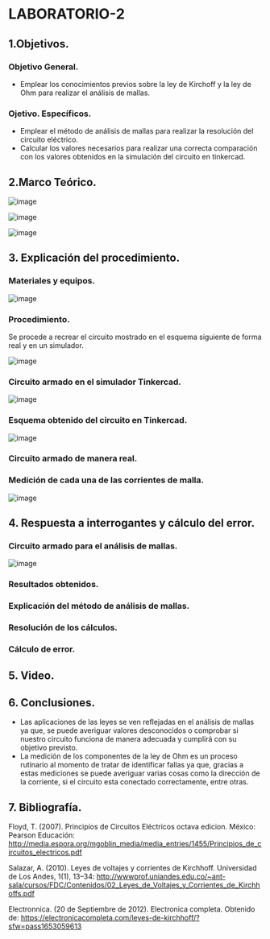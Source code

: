 # LABORATORIO-2

## 1.Objetivos.
### Objetivo General.
- Emplear los conocimientos previos sobre la ley de Kirchoff y la ley de Ohm para realizar el análisis de mallas.
### Ojetivo. Específicos.
- Emplear el método de análisis de mallas para realizar la resolución del circuito eléctrico.
- Calcular los valores necesarios para realizar una correcta comparación con los valores obtenidos en la simulación del circuito en tinkercad.
## 2.Marco Teórico.
![image](https://user-images.githubusercontent.com/105740772/170617161-fa61e37b-1293-41e7-98ad-278562f9ed7a.png)

![image](https://user-images.githubusercontent.com/105740772/170615508-ed7fd9b7-f791-4615-ac35-e40583015d71.png)

![image](https://user-images.githubusercontent.com/105740772/170619919-05650a50-4736-4ffd-aec2-0b926f1b5667.png)

## 3. Explicación del procedimiento.
### Materiales y equipos.
![image](https://user-images.githubusercontent.com/105740772/170617367-4b509dd7-86e8-47b3-a387-2f1a90dcd510.png)

### Procedimiento.
Se procede a recrear el circuito mostrado en el esquema siguiente de forma real y en un simulador.

![image](https://user-images.githubusercontent.com/105740772/170612160-379a90b4-4e91-4409-944d-7cb72a7bbf8a.png)

### Circuito armado en el simulador Tinkercad.

![image](https://user-images.githubusercontent.com/105740772/170612559-f143ea89-53c1-4dc6-ba02-f99bfa11544c.png)

### Esquema obtenido del circuito en Tinkercad.

![image](https://user-images.githubusercontent.com/105740772/170612710-2f677fa2-7229-4c7c-830c-09d56b9b2570.png)

### Circuito armado de manera real.
### Medición de cada una de las corrientes de malla.

![image](https://user-images.githubusercontent.com/105740772/170614398-7c3aba59-e8ae-47f5-bea5-4cc0b098d924.png)

## 4. Respuesta a interrogantes y cálculo del error.
### Circuito armado para el análisis de mallas.

![image](https://user-images.githubusercontent.com/105740772/170614602-c2541e82-332f-4507-b7f3-428962410d9f.png)

### Resultados obtenidos.
### Explicación del método de análisis de mallas.
### Resolución de los cálculos.
### Cálculo de error.
## 5. Video.
## 6. Conclusiones.
- Las aplicaciones de las leyes se ven reflejadas en el análisis de mallas ya que, se puede averiguar valores desconocidos o comprobar si nuestro circuito funciona de manera adecuada y cumplirá con su objetivo previsto.
- La medición de los componentes de la ley de Ohm es un proceso rutinario al momento de tratar de identificar fallas ya que, gracias a estas mediciones se puede averiguar varias cosas como la dirección de la corriente, si el circuito esta conectado correctamente, entre otras.

## 7. Bibliografía.
Floyd, T. (2007). Principios de Circuitos Eléctricos octava edicion. México: Pearson Educación: http://media.espora.org/mgoblin_media/media_entries/1455/Principios_de_circuitos_electricos.pdf

Salazar, A. (2010). Leyes de voltajes y corrientes de Kirchhoff. Universidad de Los Andes, 1(1), 13–34: http://wwwprof.uniandes.edu.co/~ant-sala/cursos/FDC/Contenidos/02_Leyes_de_Voltajes_y_Corrientes_de_Kirchhoffs.pdf

Electronnica. (20 de Septiembre de 2012). Electronica completa. Obtenido de: https://electronicacompleta.com/leyes-de-kirchhoff/?sfw=pass1653059613
